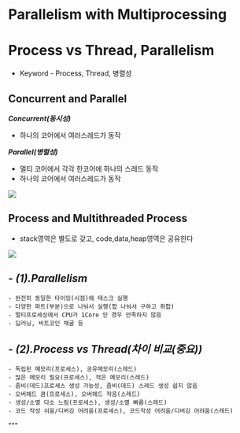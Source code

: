 # Parallelism with Multiprocessing


# Process vs Thread, Parallelism
- Keyword - Process, Thread, 병렬성



## Concurrent and Parallel
***Concurrent(동시성)***    
- 하나의 코어에서 여러스레드가 동작

***Parallel(병렬성)***
- 멀티 코어에서 각각 한코어에 하나의 스레드 동작     
- 하나의 코어에서 여러스레드가 동작    
<img src="https://i.imgur.com/rppOKFh.jpg">     


## Process and Multithreaded Process
- stack영역은 별도로 갖고, code,data,heap영역은 공유한다     

<img src="https://i.imgur.com/pQh9U5E.png">    







## - ***(1).Parallelism***
    - 완전히 동일한 타이밍(시점)에 태스크 실행
    - 다양한 파트(부분)으로 나눠서 실행(합 나눠서 구하고 취합)
    - 멀티프로세싱에서 CPU가 1Core 인 경우 만족하지 않음
    - 딥러닝, 비트코인 채굴 등

## - ***(2).Process vs Thread(차이 비교(중요))***
    - 독립된 메모리(프로세스), 공유메모리(스레드)
    - 많은 메모리 필요(프로세스), 적은 메모리(스레드)
    - 좀비(데드)프로세스 생성 가능성, 좀비(데드) 스레드 생성 쉽지 않음
    - 오버헤드 큼(프로세스), 오버헤드 작음(스레드)
    - 생성/소멸 다소 느림(프로세스), 생성/소멸 빠름(스레드)
    - 코드 작성 쉬움/디버깅 어려움(프로세스), 코드작성 어려움/디버깅 어려움(스레드)

"""
